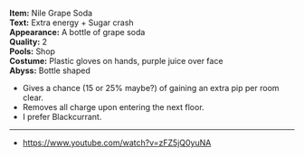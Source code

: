 **Item:** Nile Grape Soda
<br>
**Text:** Extra energy + Sugar crash
<br>
**Appearance:** A bottle of grape soda
<br>
**Quality:** 2
<br>
**Pools:** Shop
<br>
**Costume:** Plastic gloves on hands, purple juice over face
<br>
**Abyss:** Bottle shaped

- Gives a chance (15 or 25% maybe?) of gaining an extra pip per room clear.
- Removes all charge upon entering the next floor.
- I prefer Blackcurrant.

---

- https://www.youtube.com/watch?v=zFZ5jQ0yuNA